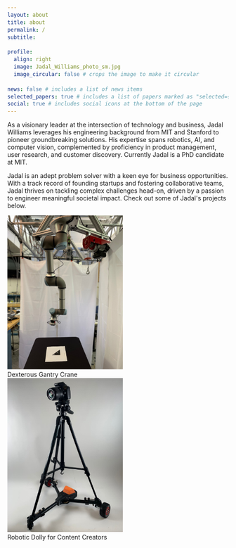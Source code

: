 ```yaml
---
layout: about
title: about
permalink: /
subtitle:

profile:
  align: right
  image: Jadal_Williams_photo_sm.jpg
  image_circular: false # crops the image to make it circular

news: false # includes a list of news items
selected_papers: true # includes a list of papers marked as "selected={true}"
social: true # includes social icons at the bottom of the page
---
```


As a visionary leader at the intersection of technology and business, Jadal Williams leverages his engineering background from MIT and Stanford to pioneer groundbreaking solutions. His expertise spans robotics, AI, and computer vision, complemented by proficiency in product management, user research, and customer discovery. Currently Jadal is a PhD candidate at MIT.

Jadal is an adept problem solver with a keen eye for business opportunities. With a track record of founding startups and fostering collaborative teams, Jadal thrives on tackling complex challenges head-on, driven by a passion to engineer meaningful societal impact. Check out some of Jadal's projects below.

<div class="row row-cols-1 row-cols-md-2">
  <div class="col mb-4 text-center">
    <a href="/projects">
      <img src="/assets/img/Thesis/hero_shot_robot.jpg" class="img-fluid" style="max-height: 350px; object-fit: cover;" alt="Master's Thesis">
    </a>
    <div class="caption">Dexterous Gantry Crane </div>
  </div>
  <div class="col mb-4 text-center">
    <a href="/projects">
      <img src="/assets/img/picza_full.jpeg" class="img-fluid" style="max-height: 350px; object-fit: cover;" alt="Picza">
    </a>
    <div class="caption">Robotic Dolly for Content Creators </div>
  </div>
</div>
